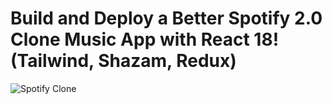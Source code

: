 # Build and Deploy a Better Spotify 2.0 Clone Music App with React 18! (Tailwind, Shazam, Redux)
![Spotify Clone](https://ibb.co/4j7h0HB)

